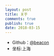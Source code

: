 ```yaml
---
layout: post
title: 关于
comments: true
publish: true
date: 2018-03-15
---
```



* Github：[@beacon](https://github.com/jing-beacon)
* 坐标:上海
